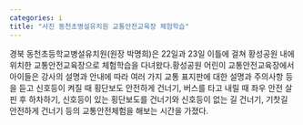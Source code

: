 ```yaml
---
categories: i
title: "사진 동천초병설유치원 교통안전교육장 체험학습"
---
```

경북 동천초등학교병설유치원(원장 박명희)은 22일과 23일 이틀에 걸쳐 황성공원 내에 위치한 교통안전교육장으로 체험학습을 다녀왔다.황성공원 어린이 교통안전교육장에서 아이들은 강사의 설명과 안내에 따라 여러 가지 교통 표지판에 대한 설명과 주의사항 등을 듣고 신호등이 켜질 때 횡단보도 안전하게 건너기, 버스를 타고 내릴 때 좌우 안전 살핀 후 하차하기, 신호등이 있는 횡단보도를 건너기와 신호등이 없는 길 건너기, 기찻길 안전하게 건너기 등의 교통안전체험을 해보는 시간을 가졌다.